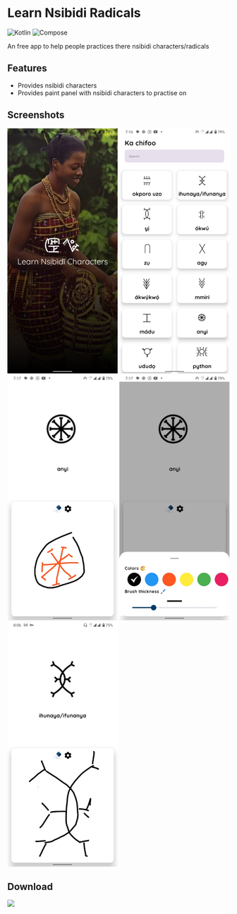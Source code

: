 # Learn Nsibidi Radicals

![Kotlin](https://img.shields.io/badge/kotlin-1.7.20-purple?logo=kotlin&logoColor=white)
![Compose](https://img.shields.io/badge/compose-1.6.0-blue?logo=jetpackcompose)

An free app to help people practices there nsibidi characters/radicals 

## Features

- Provides nsibidi characters
- Provides paint panel with nsibidi characters to practise on

## Screenshots

<p float="left">
 <img src="/image/unnamed.jpg" width="250" /> 
  <img src="/image/unnamed2.jpg" width="250" /> 
  <img src="/image/unnamed3.jpg" width="250" /> 
  <img src="/image/unnamed4.jpg" width="250" /> 
  <img src="/image/unnamed5.jpg" width="250" /> 
</p>

## Download 

<a href="https://play.google.com/store/apps/details?id=com.larrex.learnnsibidiradicals">
  <img src="https://play.google.com/intl/en_us/badges/static/images/badges/en_badge_web_generic.png" width="150"/>
</a>
